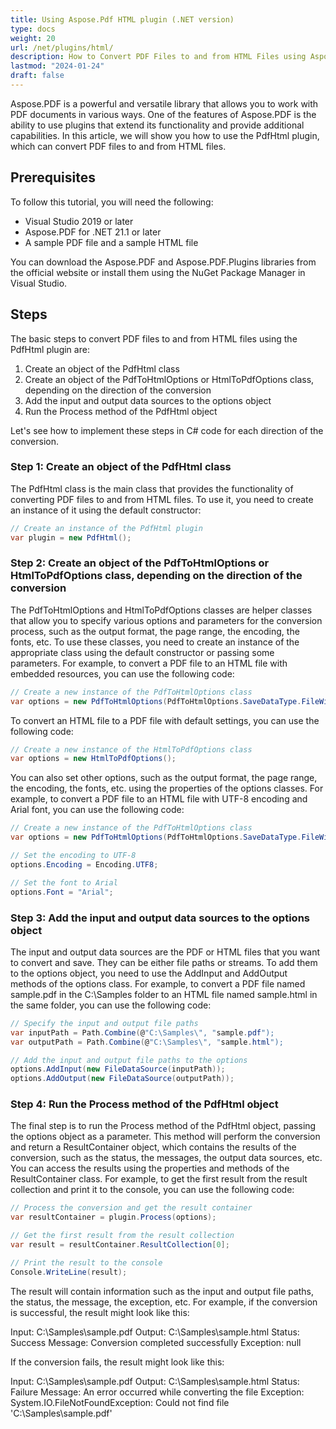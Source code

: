 ```yaml
---
title: Using Aspose.Pdf HTML plugin (.NET version)
type: docs
weight: 20
url: /net/plugins/html/
description: How to Convert PDF Files to and from HTML Files using Aspose.PDF PdfHtml Plugin
lastmod: "2024-01-24"
draft: false
---
```



Aspose.PDF is a powerful and versatile library that allows you to work with PDF documents in various ways. One of the features of Aspose.PDF is the ability to use plugins that extend its functionality and provide additional capabilities. In this article, we will show you how to use the PdfHtml plugin, which can convert PDF files to and from HTML files.

## Prerequisites

To follow this tutorial, you will need the following:

* Visual Studio 2019 or later
* Aspose.PDF for .NET 21.1 or later
* A sample PDF file and a sample HTML file

You can download the Aspose.PDF and Aspose.PDF.Plugins libraries from the official website or install them using the NuGet Package Manager in Visual Studio.

## Steps

The basic steps to convert PDF files to and from HTML files using the PdfHtml plugin are:

1. Create an object of the PdfHtml class
2. Create an object of the PdfToHtmlOptions or HtmlToPdfOptions class, depending on the direction of the conversion
3. Add the input and output data sources to the options object
4. Run the Process method of the PdfHtml object

Let's see how to implement these steps in C# code for each direction of the conversion.

### Step 1: Create an object of the PdfHtml class

The PdfHtml class is the main class that provides the functionality of converting PDF files to and from HTML files. To use it, you need to create an instance of it using the default constructor:

```cs
// Create an instance of the PdfHtml plugin
var plugin = new PdfHtml();
```

### Step 2: Create an object of the PdfToHtmlOptions or HtmlToPdfOptions class, depending on the direction of the conversion

The PdfToHtmlOptions and HtmlToPdfOptions classes are helper classes that allow you to specify various options and parameters for the conversion process, such as the output format, the page range, the encoding, the fonts, etc. To use these classes, you need to create an instance of the appropriate class using the default constructor or passing some parameters. For example, to convert a PDF file to an HTML file with embedded resources, you can use the following code:

```cs
// Create a new instance of the PdfToHtmlOptions class
var options = new PdfToHtmlOptions(PdfToHtmlOptions.SaveDataType.FileWithEmbeddedResources);
```

To convert an HTML file to a PDF file with default settings, you can use the following code:

```cs
// Create a new instance of the HtmlToPdfOptions class
var options = new HtmlToPdfOptions();
```
You can also set other options, such as the output format, the page range, the encoding, the fonts, etc. using the properties of the options classes. For example, to convert a PDF file to an HTML file with UTF-8 encoding and Arial font, you can use the following code:

```cs
// Create a new instance of the PdfToHtmlOptions class
var options = new PdfToHtmlOptions(PdfToHtmlOptions.SaveDataType.FileWithEmbeddedResources);

// Set the encoding to UTF-8
options.Encoding = Encoding.UTF8;

// Set the font to Arial
options.Font = "Arial";
```

### Step 3: Add the input and output data sources to the options object

The input and output data sources are the PDF or HTML files that you want to convert and save. They can be either file paths or streams. To add them to the options object, you need to use the AddInput and AddOutput methods of the options class. For example, to convert a PDF file named sample.pdf in the C:\Samples folder to an HTML file named sample.html in the same folder, you can use the following code:

```cs
// Specify the input and output file paths
var inputPath = Path.Combine(@"C:\Samples\", "sample.pdf");
var outputPath = Path.Combine(@"C:\Samples\", "sample.html");

// Add the input and output file paths to the options
options.AddInput(new FileDataSource(inputPath));
options.AddOutput(new FileDataSource(outputPath));
```

### Step 4: Run the Process method of the PdfHtml object

The final step is to run the Process method of the PdfHtml object, passing the options object as a parameter. This method will perform the conversion and return a ResultContainer object, which contains the results of the conversion, such as the status, the messages, the output data sources, etc. You can access the results using the properties and methods of the ResultContainer class. For example, to get the first result from the result collection and print it to the console, you can use the following code:

```cs
// Process the conversion and get the result container
var resultContainer = plugin.Process(options);

// Get the first result from the result collection
var result = resultContainer.ResultCollection[0];

// Print the result to the console
Console.WriteLine(result);
```

The result will contain information such as the input and output file paths, the status, the message, the exception, etc. For example, if the conversion is successful, the result might look like this:

Input: C:\Samples\sample.pdf
Output: C:\Samples\sample.html
Status: Success
Message: Conversion completed successfully
Exception: null

If the conversion fails, the result might look like this:

Input: C:\Samples\sample.pdf
Output: C:\Samples\sample.html
Status: Failure
Message: An error occurred while converting the file
Exception: System.IO.FileNotFoundException: Could not find file 'C:\Samples\sample.pdf'
